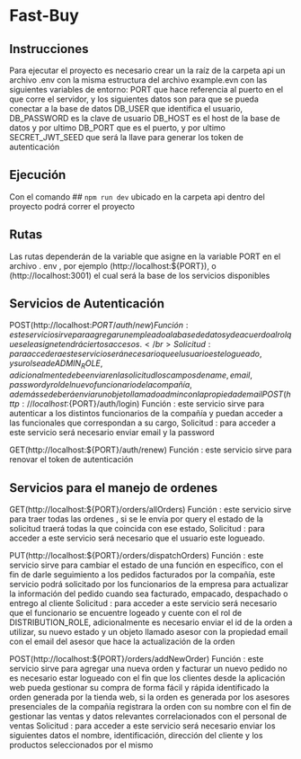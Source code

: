 # Fast-Buy


## Instrucciones 
Para ejecutar el proyecto es necesario crear un la raíz de la carpeta api un archivo .env con la misma estructura del archivo example.evn con las siguientes variables de entorno: PORT que hace referencia al puerto en el que corre el servidor,  y los siguientes datos son para que se pueda conectar a la base de datos DB_USER que identifica el usuario, DB_PASSWORD es la clave de usuario DB_HOST es el host de la base de datos y por ultimo DB_PORT que es el puerto, y por ultimo SECRET_JWT_SEED que será la llave para generar los token de autenticación 

## Ejecución 

Con el comando ## `npm run dev` ubicado en la carpeta api  dentro del proyecto podrá correr el proyecto 


## Rutas 
Las rutas dependerán de la variable que asigne en la variable PORT en el archivo . env , por ejemplo (http://localhost:${PORT}), o (http://localhost:3001) el cual será la base de los servicios disponibles 


## Servicios de Autenticación 

POST(http://localhost:${PORT}/auth/new) 
Función : este servicio sirve para agregar un empleado a la base de datos y de acuerdo al rol que se le asigne tendrá ciertos accesos. </br>
Solicitud : para acceder a este servicio será necesario que el usuario este logueado, y su rol sea de ADMIN_ROLE ,  adicionalmente debe enviar en la solicitud los campos de name , email, password y rol del nuevo funcionario de la compañía , además se deberá enviar un objeto llamado admin con la propiedad email 
POST(http://localhost:${PORT}/auth/login) 
Función : este servicio sirve para autenticar a los distintos funcionarios de la compañía y puedan acceder a las funcionales que correspondan a su cargo,
Solicitud : para acceder a este servicio será necesario enviar email y la password 

GET(http://localhost:${PORT}/auth/renew) 
Función : este servicio sirve para renovar el token de autenticación

## Servicios para el manejo de ordenes 

GET(http://localhost:${PORT}/orders/allOrders) 
Función : este servicio sirve para  traer todas las ordenes , si se le envía por query  el estado de la solicitud  traerá todas la que coincida con ese estado,
Solicitud : para acceder a este servicio será necesario que el usuario este logueado.

PUT(http://localhost:${PORT}/orders/dispatchOrders) 
Función : este servicio sirve para cambiar el estado de una función en específico, con el fin de darle seguimiento a los pedidos facturados por la compañía, este servicio podrá solicitado por los funcionarios de la empresa para actualizar la información del pedido cuando sea facturado, empacado, despachado o entrego al cliente 
Solicitud : para acceder a este servicio será necesario que el funcionario se encuentre logeado y cuente con el rol de DISTRIBUTION_ROLE, adicionalmente  es  necesario enviar el id de la orden a utilizar, su nuevo estado y un objeto llamado asesor con la propiedad email con el email del asesor que hace la actualización de la orden  

POST(http://localhost:${PORT}/orders/addNewOrder) 
Función : este servicio sirve para agregar una nueva orden y facturar un nuevo pedido no es necesario estar logueado con el fin que los clientes desde la aplicación web pueda gestionar su compra de forma fácil y rápida identificado la orden generada por la tienda web, si la orden es generada por los asesores presenciales  de la compañía  registrara la orden con su nombre con el fin de gestionar las ventas y datos relevantes correlacionados con el personal de ventas 
Solicitud : para acceder a este servicio será necesario enviar los siguientes datos el nombre, identificación, dirección del cliente y los productos seleccionados por el mismo
